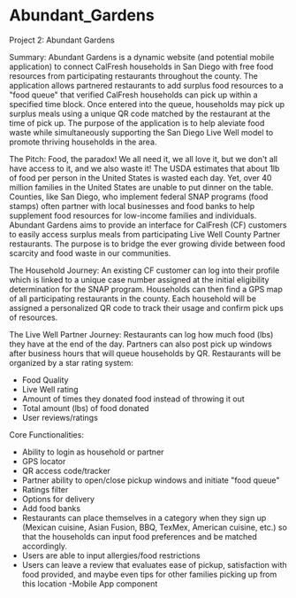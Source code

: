 # Abundant_Gardens
Project 2: Abundant Gardens

Summary:
  Abundant Gardens is a dynamic website (and potential mobile application) to connect CalFresh households in San Diego with free food resources from participating restaurants throughout the county. The application allows partnered restaurants to add surplus food resources to a "food queue" that verified CalFresh households can pick up within a specified time block. Once entered into the queue, households may pick up surplus meals using a unique QR code matched by the restaurant at the time of pick up. The purpose of the application is to help aleviate food waste while simultaneously supporting the San Diego Live Well model to promote thriving households in the area.
  
  
 The Pitch:
  Food, the paradox! We all need it, we all love it, but we don't all have access to it, and we also waste it! The USDA estimates that about 1lb of food per person in the United States is wasted each day. Yet, over 40 million families in the United States are unable to put dinner on the table. Counties, like San Diego, who implement federal SNAP programs (food stamps) often partner with local businesses and food banks to help supplement food resources for low-income families and individuals. Abundant Gardens aims to provide an interface for CalFresh (CF) customers to easily access surplus meals from participating Live Well County Partner restaurants. The purpose is to bridge the ever growing divide between food scarcity and food waste in our communities.

The Household Journey:
  An existing CF customer can log into their profile which is linked to a unique case number assigned at the initial eligibility determination for the SNAP program. Households can then find a GPS map of all participating restaurants in the county. Each household will be assigned a personalized QR code to track their usage and confirm pick ups of resources. 

The Live Well Partner Journey: 
  Restaurants can log how much food (lbs) they have at the end of the day. Partners can also post pick up windows after business hours that will queue households by QR. Restaurants will be organized by a star rating system: 
  - Food Quality
  - Live Well rating
  - Amount of times they donated food instead of throwing it out 
  - Total amount (lbs) of food donated
  - User reviews/ratings
    
Core Functionalities:
  - Ability to login as household or partner
  - GPS locator
  - QR access code/tracker
  - Partner ability to open/close pickup windows and initiate "food queue"
  - Ratings filter
  - Options for delivery
  - Add food banks
  - Restaurants can place themselves in a category when they sign up
      (Mexican cuisine, Asian Fusion, BBQ, TexMex, American cuisine, etc.) so that
      the households can input food preferences and be matched accordingly.
  - Users are able to input allergies/food restrictions
  - Users can leave a review that evaluates ease of pickup, satisfaction with food provided, and maybe even tips for other families picking up from this location
  -Mobile App component

